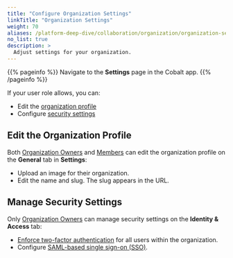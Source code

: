 ```yaml
---
title: "Configure Organization Settings"
linkTitle: "Organization Settings"
weight: 70
aliases: /platform-deep-dive/collaboration/organization/organization-settings/
no_list: true
description: >
  Adjust settings for your organization.
---
```


{{% pageinfo %}}
Navigate to the **Settings** page in the Cobalt app.
{{% /pageinfo %}}

If your user role allows, you can:

- Edit the [organization profile](#edit-the-organization-profile)
- Configure [security settings](#manage-security-settings)

## Edit the Organization Profile

Both [Organization Owners](/platform-deep-dive/collaboration/user-roles/#organization-owner) and [Members](/platform-deep-dive/collaboration/user-roles/#organization-member) can edit the organization profile on the **General** tab in **Settings**:

- Upload an image for their organization.
- Edit the name and slug. The slug appears in the URL.

## Manage Security Settings

Only [Organization Owners](/platform-deep-dive/collaboration/user-roles/#organization-owner) can manage security settings on the **Identity & Access** tab:

- [Enforce two-factor authentication](/platform-deep-dive/organization/organization-settings/enforce-2fa/) for all users within the organization.
- Configure [SAML-based single sign-on (SSO)](/platform-deep-dive/organization/organization-settings/saml-sso/).

